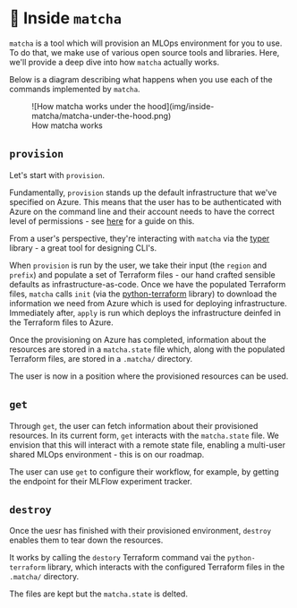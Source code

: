 # :thinking: Inside `matcha`

`matcha` is a tool which will provision an MLOps environment for you to use. To do that, we make use of various open source tools and libraries. Here, we'll provide a deep dive into how `matcha` actually works.

Below is a diagram describing what happens when you use each of the commands implemented by `matcha`.

<figure markdown>
  ![How matcha works under the hood](img/inside-matcha/matcha-under-the-hood.png)
  <figcaption>How matcha works</figcaption>
</figure>

## `provision`

Let's start with `provision`.

Fundamentally, `provision` stands up the default infrastructure that we've specified on Azure. This means that the user has to be authenticated with Azure on the command line and their account needs to have the correct level of permissions - see [here](azure-permissions.md) for a guide on this.

From a user's perspective, they're interacting with `matcha` via the [typer](https://typer.tiangolo.com/) library - a great tool for designing CLI's.

When `provision` is run by the user, we take their input (the `region` and `prefix`) and populate a set of Terraform files - our hand crafted sensible defaults as infrastructure-as-code. Once we have the populated Terraform files, `matcha` calls `init` (via the [python-terraform](https://github.com/beelit94/python-terraform) library) to download the information we need from Azure which is used for deploying infrastructure. Immediately after, `apply` is run which deploys the infrastructure deinfed in the Terraform files to Azure.

Once the provisioning on Azure has completed, information about the resources are stored in a `matcha.state` file which, along with the populated Terraform files, are stored in a `.matcha/` directory.

The user is now in a position where the provisioned resources can be used.

## `get`

Through `get`, the user can fetch information about their provisioned resources. In its current form, `get` interacts with the `matcha.state` file. We envision that this will interact with a remote state file, enabling a multi-user shared MLOps environment - this is on our roadmap.

The user can use `get` to configure their workflow, for example, by getting the endpoint for their MLFlow experiment tracker.

## `destroy`

Once the uesr has finished with their provisioned environment, `destroy` enables them to tear down the resources.

It works by calling the `destory` Terraform command vai the `python-terraform` library, which interacts with the configured Terraform files in the `.matcha/` directory.

The files are kept but the `matcha.state` is delted.

